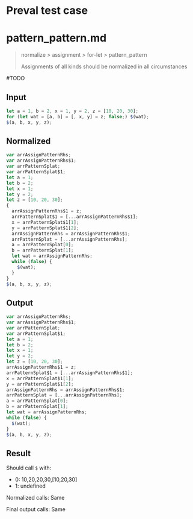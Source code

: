 # Preval test case

# pattern_pattern.md

> normalize > assignment > for-let > pattern_pattern
>
> Assignments of all kinds should be normalized in all circumstances

#TODO

## Input

`````js filename=intro
let a = 1, b = 2, x = 1, y = 2, z = [10, 20, 30];
for (let wat = [a, b] = [, x, y] = z; false;) $(wat);
$(a, b, x, y, z);
`````

## Normalized

`````js filename=intro
var arrAssignPatternRhs;
var arrAssignPatternRhs$1;
var arrPatternSplat;
var arrPatternSplat$1;
let a = 1;
let b = 2;
let x = 1;
let y = 2;
let z = [10, 20, 30];
{
  arrAssignPatternRhs$1 = z;
  arrPatternSplat$1 = [...arrAssignPatternRhs$1];
  x = arrPatternSplat$1[1];
  y = arrPatternSplat$1[2];
  arrAssignPatternRhs = arrAssignPatternRhs$1;
  arrPatternSplat = [...arrAssignPatternRhs];
  a = arrPatternSplat[0];
  b = arrPatternSplat[1];
  let wat = arrAssignPatternRhs;
  while (false) {
    $(wat);
  }
}
$(a, b, x, y, z);
`````

## Output

`````js filename=intro
var arrAssignPatternRhs;
var arrAssignPatternRhs$1;
var arrPatternSplat;
var arrPatternSplat$1;
let a = 1;
let b = 2;
let x = 1;
let y = 2;
let z = [10, 20, 30];
arrAssignPatternRhs$1 = z;
arrPatternSplat$1 = [...arrAssignPatternRhs$1];
x = arrPatternSplat$1[1];
y = arrPatternSplat$1[2];
arrAssignPatternRhs = arrAssignPatternRhs$1;
arrPatternSplat = [...arrAssignPatternRhs];
a = arrPatternSplat[0];
b = arrPatternSplat[1];
let wat = arrAssignPatternRhs;
while (false) {
  $(wat);
}
$(a, b, x, y, z);
`````

## Result

Should call `$` with:
 - 0: 10,20,20,30,[10,20,30]
 - 1: undefined

Normalized calls: Same

Final output calls: Same
